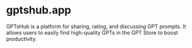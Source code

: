 # gptshub.app
GPTsHub is a platform for sharing, rating, and discussing GPT prompts. It allows users to easily find high-quality GPTs in the GPT Store to boost productivity.
